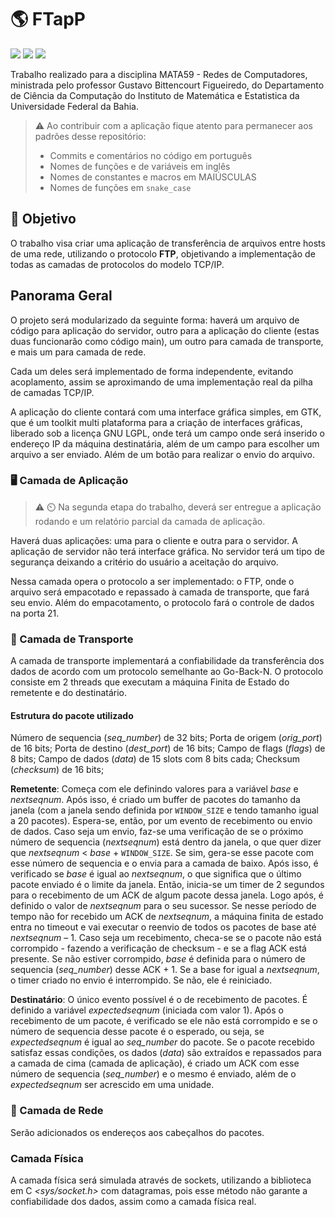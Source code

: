 # :earth_americas: FTapP
![](https://img.shields.io/badge/platform-windows%20%7C%20linux-blue) ![](https://img.shields.io/badge/gtk-3.20-orange) ![](https://img.shields.io/cocoapods/l/AFNetworking)

Trabalho realizado para a disciplina MATA59 - Redes de Computadores, ministrada pelo professor Gustavo Bittencourt Figueiredo, do Departamento de Ciência da Computação do Instituto de Matemática e Estatistica da Universidade Federal da Bahia.

> :warning: Ao contribuir com a aplicação fique atento para permanecer aos padrões desse repositório:
>   - Commits e comentários no código em português 
>   - Nomes de funções e de variáveis em inglês
>   - Nomes de constantes e macros em MAIÚSCULAS 
>   - Nomes de funções em `snake_case`

## :dart: Objetivo 

O trabalho visa criar uma aplicação de transferência de arquivos entre hosts de uma rede, utilizando o protocolo **FTP**, objetivando a implementação de todas as camadas de protocolos do modelo TCP/IP.

## Panorama Geral

O projeto será modularizado da seguinte forma: haverá um arquivo de código para aplicação do servidor, outro para a aplicação do cliente (estas duas funcionarão como código main), um outro para camada de transporte, e mais um para camada de rede. 

Cada um deles será implementado de forma independente, evitando acoplamento, assim se aproximando de uma implementação real da pilha de camadas TCP/IP.

A aplicação do cliente contará com uma interface gráfica simples, em GTK, que é um toolkit multi plataforma para a criação de interfaces gráficas, liberado sob a licença GNU LGPL, onde terá um campo onde será inserido o endereço IP da máquina destinatária, além de um campo para escolher um arquivo a ser enviado. Além de um botão para realizar o envio do arquivo.

### :desktop_computer: Camada de Aplicação
> :warning: :timer_clock: Na segunda etapa do trabalho, deverá ser entregue a aplicação rodando e um relatório parcial da camada de aplicação.

Haverá duas aplicações: uma para o cliente e outra para o servidor. A aplicação de servidor não terá interface gráfica. No servidor terá um tipo de segurança deixando a critério do usuário a aceitação do arquivo.

Nessa camada opera o protocolo a ser implementado: o FTP, onde o arquivo será empacotado e repassado à camada de transporte, que fará seu envio. Além do empacotamento, o protocolo fará o controle de dados na porta 21.


### :articulated_lorry: Camada de Transporte

A camada de transporte implementará a confiabilidade da transferência dos dados de acordo com um protocolo semelhante ao Go-Back-N.
O protocolo consiste em 2 threads que executam a máquina Finita de Estado do remetente e do destinatário. 

#### Estrutura do pacote utilizado
Número de sequencia (_seq_number_) de 32 bits;
Porta de origem (_orig_port_) de 16 bits;
Porta de destino (_dest_port_) de 16 bits;
Campo de flags (_flags_) de 8 bits;
Campo de dados (_data_) de 15 slots com 8 bits cada;
Checksum (_checksum_) de 16 bits;

**Remetente**: Começa com ele definindo valores para a variável _base_ e _nextseqnum_. Após isso, é criado um buffer de pacotes do tamanho da janela (com a janela sendo definida por `WINDOW_SIZE` e tendo tamanho igual a 20 pacotes). Espera-se, então, por um evento de recebimento ou envio de dados. 
Caso seja um envio, faz-se uma verificação de se o próximo número de sequencia (_nextseqnum_) está dentro da janela, o que quer dizer que _nextseqnum_ < _base_ + `WINDOW_SIZE`. Se sim, gera-se esse pacote com esse número de sequencia e o envia para a camada de baixo. Após isso, é verificado se _base_ é igual ao _nextseqnum_, o que significa que o último pacote enviado é o limite da janela. Então, inicia-se um timer de 2 segundos para o recebimento de um ACK de algum pacote dessa janela. Logo após, é definido o valor de _nextseqnum_ para o seu sucessor. Se nesse período de tempo não for recebido um ACK de _nextseqnum_, a máquina finita de estado entra no timeout e vai executar o reenvio de todos os pacotes de base até _nextseqnum_ – 1. 
Caso seja um recebimento, checa-se se o pacote não está corrompido - fazendo a verificação de checksum - e se a flag ACK está presente. Se não estiver corrompido, _base_ é definida para o número de sequencia (_seq_number_) desse ACK  + 1. Se a base for igual a _nextseqnum_, o timer criado no envio é interrompido. Se não, ele é reiniciado.

**Destinatário**: O único evento possível é o de recebimento de pacotes. É definido a variável _expectedseqnum_ (iniciada com valor 1). Após o recebimento de um pacote, é verificado se ele não está corrompido e se o número de sequencia desse pacote é o esperado, ou seja, se _expectedseqnum_ é igual ao _seq_number_ do pacote. Se o pacote recebido satisfaz essas condições, os dados (_data_) são extraídos e repassados para a camada de cima (camada de aplicação), é criado um ACK com esse número de sequencia (_seq_number_) e o mesmo é enviado, além de o _expectedseqnum_ ser acrescido em uma unidade.

###  :satellite: Camada de Rede

Serão adicionados os endereços aos cabeçalhos do pacotes.

### Camada Física

A camada física será simulada através de sockets, utilizando a biblioteca em C *<sys/socket.h>* com datagramas, pois esse método não garante a confiabilidade dos dados, assim como a camada física real.

